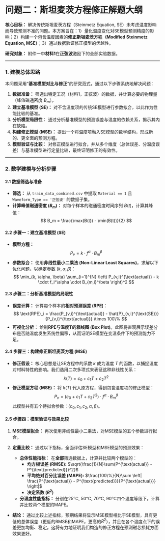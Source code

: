# 问题二：斯坦麦茨方程修正解题大纲

**核心目标：** 解决传统斯坦麦茨方程（Steinmetz Equation, SE）未考虑温度影响而导致预测不准的问题。本方案旨在：1）量化温度变化对SE模型预测精度的影响；2）构建一个包含温度因素的**修正斯坦麦茨方程（Modified Steinmetz Equation, MSE）**；3）通过数据验证修正模型的优越性。

**研究对象：** 附件一中**材料1**在**正弦波**激励下的全部实验数据。

---

### 1. 建模总体思路

本问题采用“**基准模型对比与修正**”的研究范式，通过以下步骤系统地解决问题：

1.  **数据准备：** 筛选出特定工况（材料1，正弦波）的数据，并计算必要的物理量（峰值磁通密度 $B_m$）。
2.  **建立基准模型 (SE)：** 对不含温度项的传统SE模型进行参数拟合，以此作为性能比较的基准。
3.  **分析模型局限性：** 通过分析基准模型的预测误差与温度的依赖关系，揭示其内在缺陷。
4.  **构建修正模型 (MSE)：** 提出一个将温度项融入SE模型的数学结构，形成新的、更全面的预测方程。
5.  **模型验证与比较：** 对修正模型进行拟合，并从多个维度（总体误差、分温度误差）与基准模型进行定量比较，最终证明修正的有效性。

---

### 2. 数学建模与分析步骤

#### 2.1 数据筛选与准备

- **筛选：** 从 `train_data_combined.csv` 中提取 `Material == 1` 且 `Waveform_Type == '正弦波'` 的数据子集。
- **计算峰值磁通密度 ($B_m$)：** 对每个样本的磁通密度时间序列 $B(t)$，计算其峰值：
  $$
  B_m = \frac{\max(B(t)) - \min(B(t))}{2}
  $$

#### 2.2 步骤一：建立基准模型 (SE)

- **模型方程：**
  $$
  P_v = k \cdot f^\alpha \cdot B_m^\beta
  $$
- **参数拟合：** 使用**非线性最小二乘法 (Non-Linear Least Squares)**，求解以下优化问题，以确定参数 $(k, \alpha, \beta)$：
  $$
  \min_{k, \alpha, \beta} \sum_{i=1}^{N} \left( P_{v,i}^{\text{actual}} - k \cdot f_i^\alpha \cdot B_{m,i}^\beta \right)^2
  $$

#### 2.3 步骤二：分析基准模型的局限性

- **误差计算：** 计算每个样本的**相对预测误差 (RPE)**：
  $$
  \text{RPE}_i = \frac{P_{v,i}^{\text{actual}} - \hat{P}_{v,i}^{\text{SE}}}{P_{v,i}^{\text{actual}}} \times 100\%
  $$
- **可视化分析：** 绘制**RPE与温度T的箱线图 (Box Plot)**。此图将直观展示误差分布是否随温度发生系统性偏移，从而证明SE模型在变温条件下的预测能力不足。

#### 2.4 步骤三：构建修正斯坦麦茨方程 (MSE)

- **修正假设：** 核心思想是让SE方程中的系数 $k$ 成为温度 $T$ 的函数，以捕捉温度对材料特性的影响。我们选用二次多项式来表征这种非线性关系：
  $$
  k(T) = c_0 + c_1 T + c_2 T^2
  $$
- **修正模型方程 (MSE)：** 将 $k(T)$ 代入原方程，得到包含温度项的修正模型：
  $$
  P_v = (c_0 + c_1 T + c_2 T^2) \cdot f^\alpha \cdot B_m^\beta
  $$
  此模型共有五个待拟合参数：$(c_0, c_1, c_2, \alpha, \beta)$。

#### 2.5 步骤四：模型验证与效果比较

1.  **MSE模型拟合：** 再次使用非线性最小二乘法，对MSE模型的五个参数进行拟合。

2.  **定量比较：** 通过以下指标，全面评估SE模型和MSE模型的预测效果：
    - **总体性能指标：** 在**全部**筛选数据上，计算并比较两个模型的：
        - **均方根误差 (RMSE):** $\sqrt{\frac{1}{N}\sum(P^{\text{actual}} - P^{\text{predicted}})^2}$
        - **平均绝对百分比误差 (MAPE):** $\frac{100\%}{N}\sum \left| \frac{P^{\text{actual}} - P^{\text{predicted}}}{P^{\text{actual}}} \right|$
        - **决定系数 ($R^2$)**
    - **分温度性能指标：** 分别在25℃, 50℃, 70℃, 90℃四个温度等级下，计算并比较两个模型的MAPE。

- **结论：** 通过比较上述指标，预期结果将显示MSE模型相比于SE模型，具有更低的总体误差（更低的RMSE和MAPE，更高的$R^2$），并且在各个温度点下的误差更加均衡、稳定。这将有力地证明我们构造的修正方程在预测磁芯损耗方面效果更好。